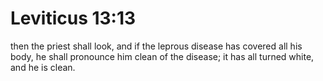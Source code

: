 # Leviticus 13:13

then the priest shall look, and if the leprous disease has covered all his body, he shall pronounce him clean of the disease; it has all turned white, and he is clean.
